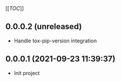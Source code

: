 [[_TOC_]]

0.0.0.2 (unreleased)
--------------------

- Handle tox-pip-version integration


0.0.0.1 (2021-09-23 11:39:37)
-----------------------------

- Init project
